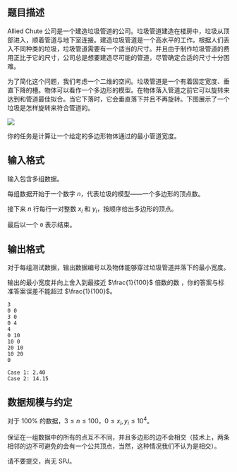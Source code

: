 ## 题目描述

Allied Chute 公司是一个建造垃圾管道的公司。垃圾管道建造在楼房中，垃圾从顶部进入，顺着管道与地下室连接。建造垃圾管道是一个高水平的工作。根据人们丢入不同种类的垃圾，垃圾管道需要有一个适当的尺寸。并且由于制作垃圾管道的费用正比于它的尺寸，公司总是想要建造尽可能的管道，尽管确定合适的尺寸十分困难。

为了简化这个问题，我们考虑一个二维的空间。垃圾管道是一个有着固定宽度、垂直下降的槽。物体可以看作一个多边形的模型。在物体落入管道之前它可以旋转来达到和管道最佳拟合。当它下落时，它会垂直落下并且不再旋转。下图展示了一个垃圾是怎样旋转来符合管道的。

![](file://pic1.bmp)

你的任务是计算让一个给定的多边形物体通过的最小管道宽度。

## 输入格式

输入包含多组数据。

每组数据开始于一个数字 $n$，代表垃圾的模型——一个多边形的顶点数。

接下来 $n$ 行每行一对整数 $x_i$ 和 $y_i$，按顺序给出多边形的顶点。

最后以一个 `0` 表示结束。

## 输出格式

对于每组测试数据，输出数据编号以及物体能够穿过垃圾管道并落下的最小宽度。

输出的最小宽度并向上舍入到最接近 $\frac{1}{100}$ 倍数的数 ，你的答案与标准答案误差不能超过 $\frac{1}{100}$。

```input1
3
0 0
3 0
0 4
4
0 10
10 0
20 10
10 20
0
```

```output1
Case 1: 2.40
Case 2: 14.15
```

## 数据规模与约定

对于 $100\%$ 的数据，$3\leq n\leq 100$，$0\leq x_i,y_i\leq 10^4$。

保证在一组数据中的所有的点互不不同，并且多边形的边不会相交（技术上，两条相邻的边不可避免的会有一个公共顶点，当然，这种情况我们不认为是相交）。

请不要提交，尚无 SPJ。

